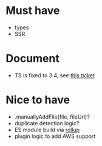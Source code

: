 # Must have
 - types
 - SSR

# Document
- TS is fixed to 3.4, see [this ticket](https://github.com/prisma-labs/nexus-prisma/issues/291#issuecomment-500809355)

# Nice to have
 - .manuallyAddFile(file, fileUrl)?
 - duplicate detection logic?
 - ES module build via [rollup](https://github.com/rollup/rollup-plugin-commonjs)
 - plugin logic to add AWS support

